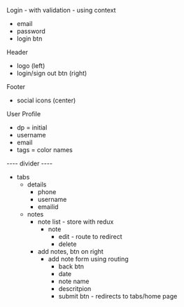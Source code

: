 Login - with validation - using context

- email
- password
- login btn

Header

- logo (left)
- login/sign out btn (right)

Footer

- social icons (center)

User Profile

- dp = initial
- username
- email
- tags = color names

---- divider ----
- tabs
  - details
    - phone
    - username
    - emailid
  - notes
    - note list - store with redux
      - note
        - edit - route to redirect
        - delete
    - add notes, btn on right
      - add note form using routing
        - back btn
        - date
        - note name
        - descritpion
        - submit btn - redirects to tabs/home page
